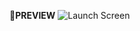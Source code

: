 🚦**PREVIEW**
![Launch Screen](https://github.com/user-attachments/assets/552f4a4d-c217-4b6b-9f23-1fa49bb25829)
